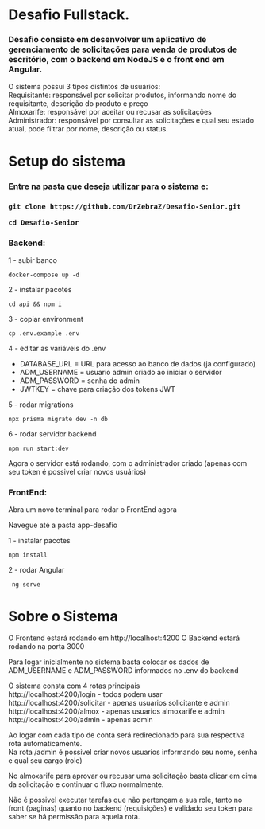 # Desafio Fullstack.

<h3>Desafio consiste em desenvolver um aplicativo de gerenciamento de solicitações para venda de produtos de escritório, com o backend em NodeJS e o front end em Angular.</h3>
O sistema possui 3 tipos distintos de usuários: <br>
Requisitante: responsável por solicitar produtos, informando nome do requisitante, descrição do produto e preço <br>
Almoxarife: responsável por aceitar ou recusar as solicitações 
<br>
Administrador: responsável por consultar as solicitações e qual seu estado atual, pode filtrar por nome, descrição ou status.

# Setup do sistema

<h3>Entre na pasta que deseja utilizar para o sistema e: <h3>

```git clone https://github.com/DrZebraZ/Desafio-Senior.git```

```cd Desafio-Senior```

<h3>Backend:</h3>

1 - subir banco <br>

```docker-compose up -d```

2 - instalar pacotes <br>

```cd api && npm i```

3 - copiar environment <br>

```cp .env.example .env ```

4 - editar as variáveis do .env
- DATABASE_URL = URL para acesso ao banco de dados (ja configurado)
- ADM_USERNAME = usuario admin criado ao iniciar o servidor
- ADM_PASSWORD = senha do admin
- JWTKEY = chave para criação dos tokens JWT

5 - rodar migrations <br>

```npx prisma migrate dev -n db```

6 - rodar servidor backend <br>

```npm run start:dev```

Agora o servidor está rodando, com o administrador criado (apenas com seu token é possivel criar novos usuários)

<h3>FrontEnd:</h3>

Abra um novo terminal para rodar o FrontEnd agora

Navegue até a pasta app-desafio

1 - instalar pacotes <br>

``` npm install ```

2 - rodar Angular <br>

``` ng serve```



# Sobre o Sistema

O Frontend estará rodando em <a>http://localhost:4200</a>
O Backend estará rodando na porta 3000

Para logar inicialmente no sistema basta colocar os dados de ADM_USERNAME e ADM_PASSWORD informados no .env do backend

O sistema consta com 4 rotas principais <br>
<a>http://localhost:4200/login</a>  - todos podem usar <br>
<a>http://localhost:4200/solicitar</a> - apenas usuarios solicitante e admin <br>
<a>http://localhost:4200/almox</a> - apenas usuarios almoxarife e admin <br>
<a>http://localhost:4200/admin</a> - apenas admin <br>

Ao logar com cada tipo de conta será redirecionado para sua respectiva rota automaticamente. <br>
Na rota /admin é possivel criar novos usuarios informando seu nome, senha e qual seu cargo (role) <br>

No almoxarife para aprovar ou recusar uma solicitação basta clicar em cima da solicitação e continuar o fluxo normalmente. <br>

Não é possivel executar tarefas que não pertençam a sua role, tanto no front (paginas) quanto no backend (requisições) é validado seu token para saber se há permissão para aquela rota.
